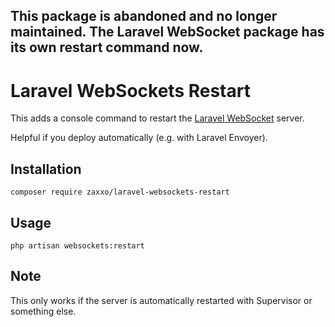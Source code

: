 ## This package is abandoned and no longer maintained. The Laravel WebSocket package has its own restart command now.

# Laravel WebSockets Restart

This adds a console command to restart the [Laravel WebSocket](https://github.com/beyondcode/laravel-websockets) server.

Helpful if you deploy automatically (e.g. with Laravel Envoyer).

## Installation

```
composer require zaxxo/laravel-websockets-restart
```

## Usage

```
php artisan websockets:restart
```

## Note

This only works if the server is automatically restarted with Supervisor or something else.
